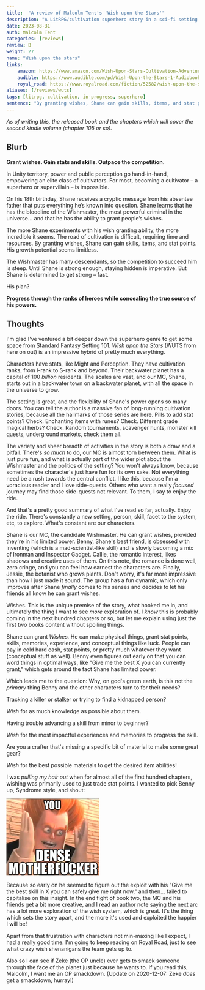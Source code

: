 ```yaml
---
title:  "A review of Malcolm Tent's 'Wish upon the Stars'"
description: "A LitRPG/cultivation superhero story in a sci-fi setting where the MC's ability is to grant wishes"
date: 2023-08-31
auth: Malcolm Tent
categories: [reviews]
review: B
weight: 27
name: "Wish upon the stars"
links:
    amazon: https://www.amazon.com/Wish-Upon-Stars-Cultivation-Adventure-ebook/dp/B0CCV3MZ81
    audible: https://www.audible.com/pd/Wish-Upon-the-Stars-1-Audiobook/B0CCQ7JHJC
    royal_road: https://www.royalroad.com/fiction/52582/wish-upon-the-stars
aliases: [/reviews/wuts]
tags: [litrpg, cultivation, in-progress, superhero]
sentence: "By granting wishes, Shane can gain skills, items, and stat points. His growth potential seems limitless."
---
```


*As of writing this, the released book and the chapters which will cover the second kindle volume (chapter 105 or so).*

## Blurb


**Grant wishes. Gain stats and skills. Outpace the competition.**

In Unity territory, power and public perception go hand-in-hand, empowering an elite class of cultivators. For most, becoming a cultivator – a superhero or supervillain – is impossible.

On his 18th birthday, Shane receives a cryptic message from his absentee father that puts everything he’s known into question. Shane learns that he has the bloodline of the Wishmaster, the most powerful criminal in the universe... and that he has the ability to grant people’s wishes.

The more Shane experiments with his wish granting ability, the more incredible it seems. The road of cultivation is difficult, requiring time and resources. By granting wishes, Shane can gain skills, items, and stat points. His growth potential seems limitless.

The Wishmaster has many descendants, so the competition to succeed him is steep. Until Shane is strong enough, staying hidden is imperative. But Shane is determined to get strong – fast.

His plan?

**Progress through the ranks of heroes while concealing the true source of his powers.**

## Thoughts

I'm glad I've ventured a bit deeper down the superhero genre to get some space from Standard Fantasy Setting 101. *Wish upon the Stars* (WUTS from here on out) is an impressive hybrid of pretty much everything.

Characters have stats, like Might and Perception. They have cultivation ranks, from I-rank to S-rank and beyond. Their backwater planet has a capital of 100 *billion* residents. The scales are vast, and our MC, Shane, starts out in a backwater town on a backwater planet, with all the space in the universe to grow.

The setting is great, and the flexibility of Shane's power opens so many doors. You can tell the author is a massive fan of long-running cultivation stories, because all the hallmarks of those series are here. Pills to add stat points? Check. Enchanting items with runes? Check. Different grade magical herbs? Check. Random tournaments, scavenger hunts, monster kill quests, underground markets, check them all. 

The variety and sheer breadth of activities in the story is both a draw and a pitfall. There's *so much* to do, our MC is almost torn between them. What is just pure fun, and what is actually part of the wider plot about the Wishmaster and the politics of the setting? You won't always know, because sometimes the character's just have fun for its own sake. Not everything need be a rush towards the central conflict. I like this, because I'm a voracious reader and I love side-quests. Others who want a really *focused* journey may find those side-quests not relevant. To them, I say to enjoy the ride.

And that's a pretty good summary of what I've read so far, actually. Enjoy the ride. There's constantly a new setting, person, skill, facet to the system, etc, to explore. What's constant are our characters.

Shane is our MC, the candidate Wishmaster. He can grant wishes, provided they're in his limited power. Benny, Shane's best friend, is obsessed with inventing (which is a mad-scientist-like skill) and is slowly becoming a mix of Ironman and Inspector Gadget. Callie, the romantic interest, likes shadows and creative uses of them. On this note, the romance is done well, zero cringe, and you can feel how earnest the characters are. Finally, Jessie, the botanist who grows plants. Don't worry, it's far more impressive than how I just made it sound. The group has a fun dynamic, which only improves after Shane *finally* comes to his senses and decides to let his friends all know he can grant wishes.

Wishes. This is the unique premise of the story, what hooked me in, and ultimately the thing I want to see *more* exploration of. I *know* this is probably coming in the next hundred chapters or so, but let me explain using just the first two books content without spoiling things.

Shane can grant *Wishes.* He can make physical things, grant stat points, skills, memories, experience, and conceptual things like luck. People can pay in cold hard cash, stat points, or pretty much whatever they want (conceptual stuff as well). Benny even figures out early on that you can word things in optimal ways, like "Give me the best X you can currently grant," which gets around the fact Shane has limited power.

Which leads me to the question: Why, on god's green earth, is this not the *primary* thing Benny and the other characters turn to for their needs?

Tracking a killer or stalker or trying to find a kidnapped person?

*Wish* for as much knowledge as possible about them.

Having trouble advancing a skill from minor to beginner?

*Wish* for the most impactful experiences and memories to progress the skill.

Are you a crafter that's missing a specific bit of material to make some great gear?

*Wish* for the best possible materials to get the desired item abilities!

I was *pulling my hair out* when for almost all of the first hundred chapters, wishing was primarily used to just trade stat points. I wanted to pick Benny up, Syndrome style, and shout:

![](dense.png)

Because so early on he seemed to figure out the exploit with his "Give me the best skill in X you can safely give me right now," and then... failed to capitalise on this insight. In the end fight of book two, the MC and his friends get a bit more creative, and I read an author note saying the next arc has a lot more exploration of the wish system, which is great. It's the thing which sets the story apart, and the more it's used and exploited the happier I will be!

Apart from that frustration with characters not min-maxing like I expect, I had a really good time. I'm going to keep reading on Royal Road, just to see what crazy wish shenanigans the team gets up to.

Also so I can see if Zeke (the OP uncle) ever gets to smack someone through the face of the planet just because he wants to. If you read this, Malcolm, I want me an OP smackdown. (Update on 2020-12-07: Zeke *does* get a smackdown, hurray!)


